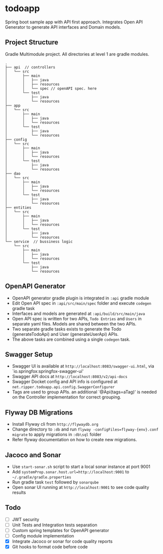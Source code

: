 # todoapp
Spring boot sample app with API first approach. Integrates Open API Generator to generate API interfaces and Domain models.

## Project Structure
Gradle Multimodule project. All directories at level 1 are gradle modules.

    .
    ├── api  // controllers
    │   └── src
    │       ├── main
    │       │   ├── java
    │       │   ├── resources
    │       │   └── spec // openAPI spec. here
    │       └── test
    │           ├── java
    │           └── resources
    ├── app
    │   └── src
    │       ├── main
    │       │   ├── java
    │       │   └── resources
    │       └── test
    │           ├── java
    │           └── resources
    ├── config
    │   └── src
    │       ├── main
    │       │   ├── java
    │       │   └── resources
    │       └── test
    │           ├── java
    │           └── resources
    ├── dao
    │   └── src
    │       ├── main
    │       │   ├── java
    │       │   └── resources
    │       └── test
    │           ├── java
    │           └── resources
    ├── entities
    │   └── src
    │       ├── main
    │       │   ├── java
    │       │   └── resources
    │       └── test
    │           ├── java
    │           └── resources
    └── service  // bussiness logic
        └── src
            ├── main
            │   ├── java
            │   └── resources
            └── test
                ├── java
                └── resources

## OpenAPI Generator
- OpenAPI generator gradle plugin is integrated in `:api` gradle module
- Edit Open API spec in `:api/src/main/spec` folder and execute `codegen` gradle task
- Interfaces and models are generated at `:api/build/src/main/java`
- Open API spec is written for two APIs, `Todo Entries` and `Users` in separate yaml files. Models are shared between the two APIs.
- Two separate gradle tasks exists to generate the Todo (generateTodoApi) and User (generateUserApi) APIs.
- The above tasks are combined using a single `codegen` task.

## Swagger Setup
- Swagger UI is available at `http://localhost:8083/swagger-ui.html`, via `io.springfox:springfox-swagger-ui'
- Swagger API docs at `http://localhost:8083/v2/api-docs`
- Swagger Docket config and API info is configured at `net.ripper.todoapp.api.config.SwaggerConfigurer`
- Tags are used to group APIs. an additional `@Api(tags=aTag)' is needed on the Controller implementation for correct grouping.

## Flyway DB Migrations
- Install Flyway cli from `http://flywaydb.org`
- Change directory to `:db` and run `flyway -configFiles=flyway-{env}.conf migrate` to apply migrations in `:db\sql` folder
- Refer flyway documentation on how to create new migrations. 

## Jacoco and Sonar
- Use `start-sonar.sh` script to start a local sonar instance at port 9001
- Add `systemProp.sonar.host.url=http://localhost:9001` to `~/.gradle/gradle.properties`
- Run gradle task `test` followed by `sonarqube`
- Open sonar UI running at `http://localhost:9001` to see code quality results

## Todo
- [ ] JWT security
- [ ] Unit Tests and Integration tests separation
- [ ] Custom spring templates for OpenAPI generator
- [ ] Config module implementation
- [X] Integrate Jacoco or sonar for code quality reports
- [X] Git hooks to format code before code
